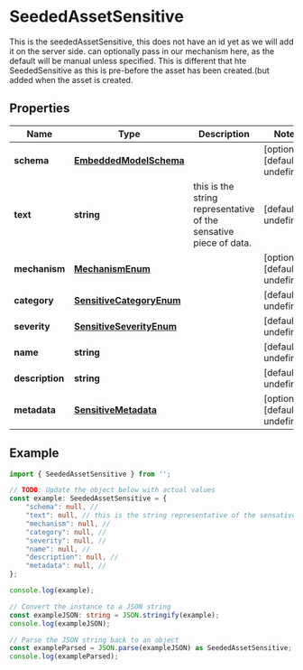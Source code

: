 
# SeededAssetSensitive

This is the seededAssetSensitive, this does not have an id yet as we will add it on the server side.  can optionally pass in our mechanism here, as the default will be manual unless specified.  This is different that hte SeededSensitive as this is pre-before the asset has been created.(but added when the asset is created.

## Properties

Name | Type | Description | Notes
------------ | ------------- | ------------- | -------------
**schema** | [**EmbeddedModelSchema**](EmbeddedModelSchema) |  | [optional] [default to undefined]
**text** | **string** | this is the string representative of the sensative piece of data. | [default to undefined]
**mechanism** | [**MechanismEnum**](MechanismEnum) |  | [optional] [default to undefined]
**category** | [**SensitiveCategoryEnum**](SensitiveCategoryEnum) |  | [default to undefined]
**severity** | [**SensitiveSeverityEnum**](SensitiveSeverityEnum) |  | [default to undefined]
**name** | **string** |  | [default to undefined]
**description** | **string** |  | [default to undefined]
**metadata** | [**SensitiveMetadata**](SensitiveMetadata) |  | [optional] [default to undefined]

## Example

```typescript
import { SeededAssetSensitive } from '';

// TODO: Update the object below with actual values
const example: SeededAssetSensitive = {
    "schema": null, // 
    "text": null, // this is the string representative of the sensative piece of data.
    "mechanism": null, // 
    "category": null, // 
    "severity": null, // 
    "name": null, // 
    "description": null, // 
    "metadata": null, // 
};

console.log(example);

// Convert the instance to a JSON string
const exampleJSON: string = JSON.stringify(example);
console.log(exampleJSON);

// Parse the JSON string back to an object
const exampleParsed = JSON.parse(exampleJSON) as SeededAssetSensitive;
console.log(exampleParsed);
```




